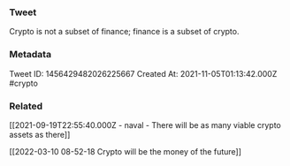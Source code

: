 ### Tweet
Crypto is not a subset of finance; finance is a subset of crypto.

### Metadata
Tweet ID: 1456429482026225667
Created At: 2021-11-05T01:13:42.000Z
#crypto

### Related
[[2021-09-19T22:55:40.000Z - naval - There will be as many viable crypto assets as there]]

[[2022-03-10 08-52-18 Crypto will be the money of the future]]